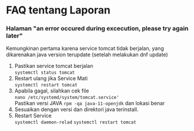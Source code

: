 # FAQ tentang Laporan

### Halaman "an error occured during excecution, please try again later"

Kemungkinan pertama karena service tomcat tidak berjalan, yang dikarenakan java version terupdate (setelah melakukan dnf update)

1. Pastikan service tomcat berjalan\
   `systemctl status tomcat`
2. Restart ulang jika Service Mati\
   `systemctl restart tomcat`
3. Apabila gagal, silahkan cek file \
   `nano /etc/systemd/system/tomcat.service'`\
   Pastikan versi JAVA `rpm -qa java-11-openjdk` dan lokasi benar
4. Sesuaikan dengan versi dan direktori java terinstall.
5. Restart Service\
   `systemctl daemon-relad`
   `systemctl restart tomcat`
